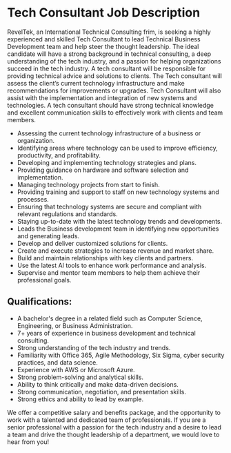 # Tech Consultant Job Description

RevelTek, an International Technical Consulting frim, is seeking a highly experienced and skilled Tech Consultant to lead Technical Business Development team and help steer the thought leadership. The ideal candidate will have a strong background in technical consulting, a deep understanding of the tech industry, and a passion for helping organizations succeed in the tech industry. A tech consultant will be responsible for providing technical advice and solutions to clients. The Tech consultant will assess the client’s current technology infrastructure and make recommendations for improvements or upgrades. Tech Consultant will also assist with the implementation and integration of new systems and technologies. A tech consultant should have strong technical knowledge and excellent communication skills to effectively work with clients and team members.

* Assessing the current technology infrastructure of a business or organization.
* Identifying areas where technology can be used to improve efficiency, productivity, and profitability. 
* Developing and implementing technology strategies and plans.
* Providing guidance on hardware and software selection and implementation.
* Managing technology projects from start to finish.
* Providing training and support to staff on new technology systems and processes.
* Ensuring that technology systems are secure and compliant with relevant regulations and standards.
* Staying up-to-date with the latest technology trends and developments.
* Leads the Business development team in identifying new opportunities and generating leads.
* Develop and deliver customized solutions for clients.
* Create and execute strategies to increase revenue and market share.
* Build and maintain relationships with key clients and partners.
* Use the latest AI tools to enhance work performance and analysis.
* Supervise and mentor team members to help them achieve their professional goals.

## Qualifications: 

* A bachelor's degree in a related field such as Computer Science, Engineering, or Business Administration.
* 7+ years of experience in business development and technical consulting.
* Strong understanding of the tech industry and trends.
* Familiarity with Office 365, Agile Methodology, Six Sigma, cyber security practices, and data science. 
* Experience with AWS or Microsoft Azure.
* Strong problem-solving and analytical skills. 
* Ability to think critically and make data-driven decisions. 
* Strong communication, negotiation, and presentation skills.
* Strong ethics and ability to lead by example.

We offer a competitive salary and benefits package, and the opportunity to work with a talented and dedicated team of professionals. If you are a senior professional with a passion for the tech industry and a desire to lead a team and drive the thought leadership of a department, we would love to hear from you! 
